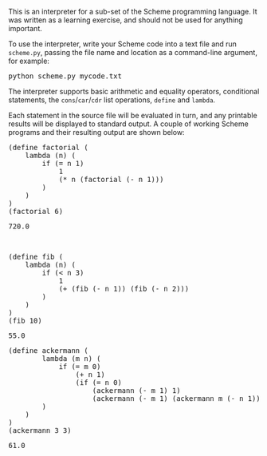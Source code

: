 <p>
This is an interpreter for a sub-set of the Scheme programming language. It was written as a learning exercise, and should not be used for anything important.
</p>
<p>
To use the interpreter, write your Scheme code into a text file and run <code>scheme.py</code>, passing the file name and location as a
command-line argument, for example:
</p>

<pre>
python scheme.py mycode.txt
</pre>

<p>
The interpreter supports basic arithmetic and equality operators, conditional statements, the <code>cons</code>/<code>car</code>/<code>cdr</code>
list operations, <code>define</code> and <code>lambda</code>.
</p>
<p>
Each statement in the source file will be evaluated in turn, and any printable results will be displayed to standard output. A couple of
working Scheme programs and their resulting output are shown below:
</p>

<pre>
(define factorial (
    lambda (n) (
        if (= n 1) 
            1 
            (* n (factorial (- n 1)))
        )
    )
)
(factorial 6)
</pre>
<pre>
720.0
</pre>
<p>&nbsp;</p>
<pre>
(define fib (
    lambda (n) (
        if (&lt; n 3)
            1
            (+ (fib (- n 1)) (fib (- n 2)))
        )
    )
)
(fib 10)
</pre>
<pre>
55.0
</pre>
<pre>
(define ackermann (
        lambda (m n) (
            if (= m 0)
                (+ n 1)
                (if (= n 0)
                    (ackermann (- m 1) 1)
                    (ackermann (- m 1) (ackermann m (- n 1))))
        )
    )
)
(ackermann 3 3)
</pre>
<pre>
61.0
</pre>
